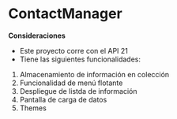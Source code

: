 # ContactManager

**Consideraciones**
- Este proyecto corre con el API 21
- Tiene las siguientes funcionalidades:

1. Almacenamiento de información en colección
2. Funcionalidad de menú flotante
3. Despliegue de listda de información
4. Pantalla de carga de datos
5. Themes
